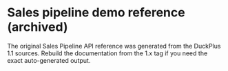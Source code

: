 # Sales pipeline demo reference (archived)

The original Sales Pipeline API reference was generated from the DuckPlus 1.1 sources. Rebuild the documentation from the 1.x tag if you need the exact auto-generated output.
